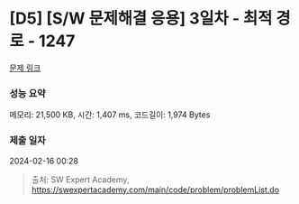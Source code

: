 # [D5] [S/W 문제해결 응용] 3일차 - 최적 경로 - 1247 

[문제 링크](https://swexpertacademy.com/main/code/problem/problemDetail.do?contestProbId=AV15OZ4qAPICFAYD) 

### 성능 요약

메모리: 21,500 KB, 시간: 1,407 ms, 코드길이: 1,974 Bytes

### 제출 일자

2024-02-16 00:28



> 출처: SW Expert Academy, https://swexpertacademy.com/main/code/problem/problemList.do